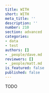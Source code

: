 ```yaml
---
title: WITH
short: WITH
meta_title: ''
description: ''
number: 210
section: advanced
categories:
- data
- test
authors: []
- _people/dave.md
reviewers: []
- _people/matt.md
is_featured: false
published: false
---
```

TODO
